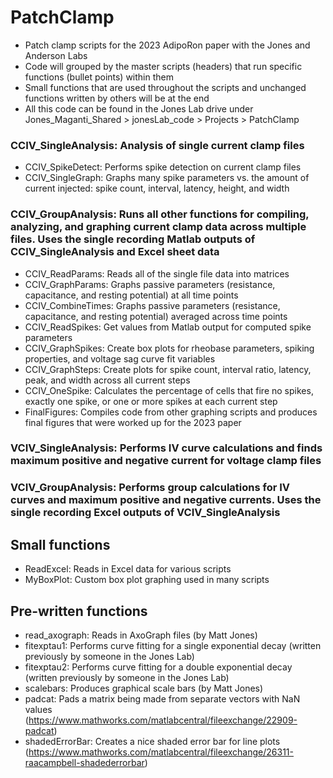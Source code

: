 # PatchClamp
- Patch clamp scripts for the 2023 AdipoRon paper with the Jones and Anderson Labs
- Code will grouped by the master scripts (headers) that run specific functions (bullet points) within them
- Small functions that are used throughout the scripts and unchanged functions written by others will be at the end
- All this code can be found in the Jones Lab drive under Jones_Maganti_Shared > jonesLab_code > Projects > PatchClamp

### CCIV_SingleAnalysis: Analysis of single current clamp files
- CCIV_SpikeDetect: Performs spike detection on current clamp files
- CCIV_SingleGraph: Graphs many spike parameters vs. the amount of current injected: spike count, interval, latency, height, and width

### CCIV_GroupAnalysis: Runs all other functions for compiling, analyzing, and graphing current clamp data across multiple files. Uses the single recording Matlab outputs of CCIV_SingleAnalysis and Excel sheet data
- CCIV_ReadParams: Reads all of the single file data into matrices
- CCIV_GraphParams: Graphs passive parameters (resistance, capacitance, and resting potential) at all time points
- CCIV_CombineTimes: Graphs passive parameters (resistance, capacitance, and resting potential) averaged across time points
- CCIV_ReadSpikes: Get values from Matlab output for computed spike parameters
- CCIV_GraphSpikes: Create box plots for rheobase parameters, spiking properties, and voltage sag curve fit variables
- CCIV_GraphSteps: Create plots for spike count, interval ratio, latency, peak, and width across all current steps
- CCIV_OneSpike: Calculates the percentage of cells that fire no spikes, exactly one spike, or one or more spikes at each current step
- FinalFigures: Compiles code from other graphing scripts and produces final figures that were worked up for the 2023 paper

### VCIV_SingleAnalysis: Performs IV curve calculations and finds maximum positive and negative current for voltage clamp files

### VCIV_GroupAnalysis: Performs group calculations for IV curves and maximum positive and negative currents. Uses the single recording Excel outputs of VCIV_SingleAnalysis

## Small functions
- ReadExcel: Reads in Excel data for various scripts
- MyBoxPlot: Custom box plot graphing used in many scripts

## Pre-written functions
- read_axograph: Reads in AxoGraph files (by Matt Jones)
- fitexptau1: Performs curve fitting for a single exponential decay (written previously by someone in the Jones Lab)
- fitexptau2: Performs curve fitting for a double exponential decay (written previously by someone in the Jones Lab)
- scalebars: Produces graphical scale bars (by Matt Jones)
- padcat: Pads a matrix being made from separate vectors with NaN values (https://www.mathworks.com/matlabcentral/fileexchange/22909-padcat)
- shadedErrorBar: Creates a nice shaded error bar for line plots (https://www.mathworks.com/matlabcentral/fileexchange/26311-raacampbell-shadederrorbar)
